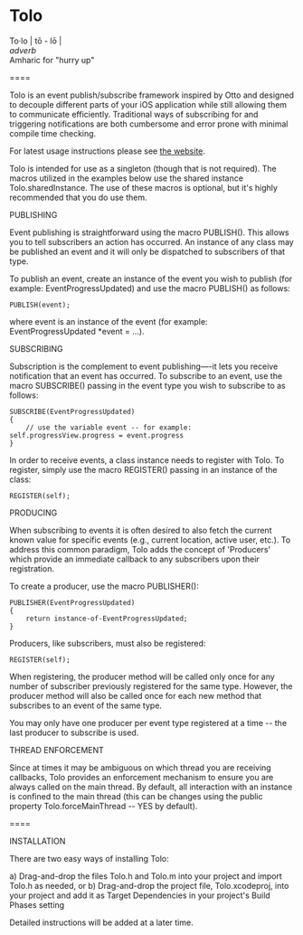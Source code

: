 Tolo
====

To&middot;lo | t&#333;  - l&#333; | <br>
_adverb_ <br>
Amharic for "hurry up"

====

Tolo is an event publish/subscribe framework inspired by Otto and designed to decouple different parts of your iOS application while still allowing them to communicate efficiently. Traditional ways of subscribing for and triggering notifications are both cumbersome and error prone with minimal compile time checking.

For latest usage instructions please see <a href="http://genzeb.github.io/tolo">the website</a>.

Tolo is intended for use as a singleton (though that is not required). The macros utilized in the examples below use the shared instance Tolo.sharedInstance. The use of these macros is optional, but it's highly recommended that you do use them.

PUBLISHING
 
Event publishing is straightforward using the macro PUBLISH(). This allows you to tell subscribers an action has occurred. An instance of any class may be published an event and it will only be dispatched to subscribers of that type.
 
To publish an event, create an instance of the event you wish to publish (for example: EventProgressUpdated) and use the macro PUBLISH() as follows:
 	
	PUBLISH(event);
 
where event is an instance of the event (for example: EventProgressUpdated *event = ...).

SUBSCRIBING
 
Subscription is the complement to event publishing—-it lets you receive notification that an event has occurred. To subscribe to an event, use the macro SUBSCRIBE() passing in the event type you wish to subscribe to as follows:

	SUBSCRIBE(EventProgressUpdated)
 	{
 		// use the variable event -- for example: self.progressView.progress = event.progress
 	}

In order to receive events, a class instance needs to register with Tolo. To register, simply use the macro REGISTER() passing in an instance of the class:

	REGISTER(self);

PRODUCING

When subscribing to events it is often desired to also fetch the current known value for specific events (e.g., current location, active user, etc.). To address this common paradigm, Tolo adds the concept of 'Producers' which provide an immediate callback to any subscribers upon their registration.

To create a producer, use the macro PUBLISHER():

	
 	PUBLISHER(EventProgressUpdated)
 	{
 		return instance-of-EventProgressUpdated;
 	}

Producers, like subscribers, must also be registered:
	
	REGISTER(self);

When registering, the producer method will be called only once for any number of subscriber previously registered for the same type. However, the producer method will also be called once for each new method that subscribes to an event of the same type.

You may only have one producer per event type registered at a time -- the last producer to subscribe is used.

THREAD ENFORCEMENT

Since at times it may be ambiguous on which thread you are receiving callbacks, Tolo provides an enforcement mechanism to ensure you are always called on the main thread. By default, all interaction with an instance is confined to the main thread (this can be changes using the public property Tolo.forceMainThread -- YES by default).

====

INSTALLATION

There are two easy ways of installing Tolo:

a) Drag-and-drop the files Tolo.h and Tolo.m into your project and import Tolo.h as needed, or
b) Drag-and-drop the project file, Tolo.xcodeproj, into your project and add it as Target Dependencies in your project's Build Phases setting

Detailed instructions will be added at a later time.

